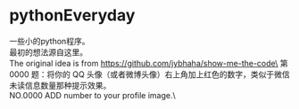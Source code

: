# pythonEveryday
一些小的python程序。\
最初的想法源自这里。\
The original idea is from https://github.com/jybhaha/show-me-the-code\
第 0000 题：将你的 QQ 头像（或者微博头像）右上角加上红色的数字，类似于微信未读信息数量那种提示效果。\
NO.0000  ADD number to your profile image.\


